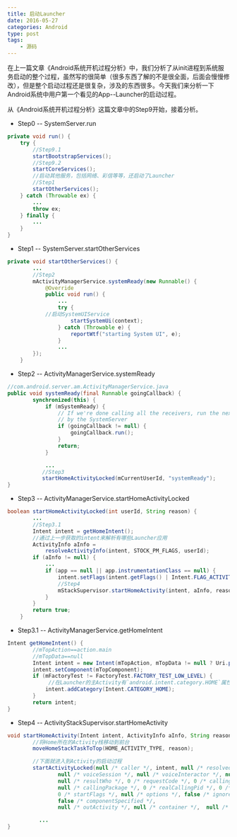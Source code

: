 ```yaml
---
title: 启动Launcher
date: 2016-05-27
categories: Android
type: post
tags:
    - 源码
---
```


在上一篇文章《Android系统开机过程分析》中，我们分析了从init进程到系统服务启动的整个过程，虽然写的很简单（很多东西了解的不是很全面，后面会慢慢修改），但是整个启动过程还是很复杂，涉及的东西很多。今天我们来分析一下Android系统中用户第一个看见的App--Launcher的启动过程。

<!--more-->

从《Android系统开机过程分析》这篇文章中的Step9开始，接着分析。

- Step0 -- SystemServer.run

```Java
private void run() {
    try {
        //Step9.1
        startBootstrapServices();
        //Step9.2
        startCoreServices();
        //启动其他服务，包括网络、彩信等等，还启动了Launcher
        //Step1
        startOtherServices();
    } catch (Throwable ex) {
        ...
        throw ex;
    } finally {
        ...
    }
}
```

- Step1 -- SystemServer.startOtherServices

```Java
private void startOtherServices() {
        ...
        //Step2
        mActivityManagerService.systemReady(new Runnable() {
            @Override
            public void run() {
                ...
                try {
		    //启动SystemUIService
                    startSystemUi(context);
                } catch (Throwable e) {
                    reportWtf("starting System UI", e);
                }
                ...
        });
    }
```

- Step2 -- ActivityManagerService.systemReady

```Java
//com.android.server.am.ActivityManagerService.java
public void systemReady(final Runnable goingCallback) {
        synchronized(this) {
            if (mSystemReady) {
                // If we're done calling all the receivers, run the next "boot phase" passed in
                // by the SystemServer
                if (goingCallback != null) {
                    goingCallback.run();
                }
                return;
            }

            ...
           //Step3
           startHomeActivityLocked(mCurrentUserId, "systemReady");
}
```

- Step3 -- ActivityManagerService.startHomeActivityLocked

```Java
boolean startHomeActivityLocked(int userId, String reason) {
        ...
        //Step3.1
        Intent intent = getHomeIntent();
        //通过上一步获取的intent来解析有哪些Launcher应用
        ActivityInfo aInfo =
            resolveActivityInfo(intent, STOCK_PM_FLAGS, userId);
        if (aInfo != null) {
            ...
            if (app == null || app.instrumentationClass == null) {
                intent.setFlags(intent.getFlags() | Intent.FLAG_ACTIVITY_NEW_TASK);
                //Step4
                mStackSupervisor.startHomeActivity(intent, aInfo, reason);
            }
        }
        return true;
    }
```

- Step3.1 -- ActivityManagerService.getHomeIntent

```Java
Intent getHomeIntent() {
        //mTopAction==action.main
        //mTopData==null
        Intent intent = new Intent(mTopAction, mTopData != null ? Uri.parse(mTopData) : null);
        intent.setComponent(mTopComponent);
        if (mFactoryTest != FactoryTest.FACTORY_TEST_LOW_LEVEL) {
             //在Launcher的主Activity有`android.intent.category.HOME`属性
            intent.addCategory(Intent.CATEGORY_HOME);
        }
        return intent;
}
```

- Step4 -- ActivityStackSupervisor.startHomeActivity

```Java
void startHomeActivity(Intent intent, ActivityInfo aInfo, String reason) {
        //将Home所在的Activity栈移动到前台
        moveHomeStackTaskToTop(HOME_ACTIVITY_TYPE, reason);

        //下面就进入到Activity的启动过程
        startActivityLocked(null /* caller */, intent, null /* resolvedType */, aInfo,
                null /* voiceSession */, null /* voiceInteractor */, null /* resultTo */,
                null /* resultWho */, 0 /* requestCode */, 0 /* callingPid */, 0 /* callingUid */,
                null /* callingPackage */, 0 /* realCallingPid */, 0 /* realCallingUid */,
                0 /* startFlags */, null /* options */, false /* ignoreTargetSecurity */,
                false /* componentSpecified */,
                null /* outActivity */, null /* container */,  null /* inTask */);

          ...   
}
```
